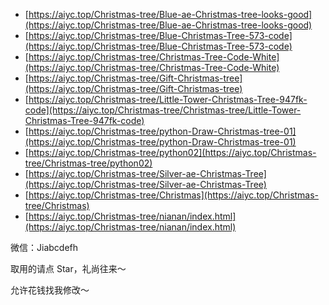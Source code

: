 - [https://aiyc.top/Christmas-tree/Blue-ae-Christmas-tree-looks-good](https://aiyc.top/Christmas-tree/Blue-ae-Christmas-tree-looks-good)
- [https://aiyc.top/Christmas-tree/Blue-Christmas-Tree-573-code](https://aiyc.top/Christmas-tree/Blue-Christmas-Tree-573-code)
- [https://aiyc.top/Christmas-tree/Christmas-Tree-Code-White](https://aiyc.top/Christmas-tree/Christmas-Tree-Code-White)
- [https://aiyc.top/Christmas-tree/Gift-Christmas-tree](https://aiyc.top/Christmas-tree/Gift-Christmas-tree)
- [https://aiyc.top/Christmas-tree/Little-Tower-Christmas-Tree-947fk-code](https://aiyc.top/Christmas-tree/Christmas-tree/Little-Tower-Christmas-Tree-947fk-code)
- [https://aiyc.top/Christmas-tree/python-Draw-Christmas-tree-01](https://aiyc.top/Christmas-tree/python-Draw-Christmas-tree-01)
- [https://aiyc.top/Christmas-tree/python02](https://aiyc.top/Christmas-tree/Christmas-tree/python02)
- [https://aiyc.top/Christmas-tree/Silver-ae-Christmas-Tree](https://aiyc.top/Christmas-tree/Silver-ae-Christmas-Tree)
- [https://aiyc.top/Christmas-tree/Christmas](https://aiyc.top/Christmas-tree/Christmas)
- [https://aiyc.top/Christmas-tree/nianan/index.html](https://aiyc.top/Christmas-tree/nianan/index.html)

微信：Jiabcdefh

取用的请点 Star，礼尚往来～

允许花钱找我修改～